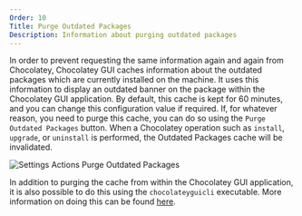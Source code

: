 ```yaml
---
Order: 10
Title: Purge Outdated Packages
Description: Information about purging outdated packages
---
```


In order to prevent requesting the same information again and again from Chocolatey, Chocolatey GUI caches information
about the outdated packages which are currently installed on the machine.  It uses this information to display an
outdated banner on the package within the Chocolatey GUI application.  By default, this cache is kept for 60 minutes,
and you can change this configuration value if required.  If, for whatever reason, you need to purge this cache, you
can do so using the `Purge Outdated Packages` button.  When a Chocolatey operation such as `install`, `upgrade`, or
`uninstall` is performed, the Outdated Packages cache will be invalidated.

![Settings Actions Purge Outdated Packages](/ChocolateyGUI/assets/img/Screenshots/user_interface_settings_actions_purge_outdated_packages.png "Settings Actions Purge Outdated Packages")

In addition to purging the cache from within the Chocolatey GUI application, it is also possible to do this using the
`chocolateyguicli` executable.  More information on doing this can be found [here](../../../commands/purge).